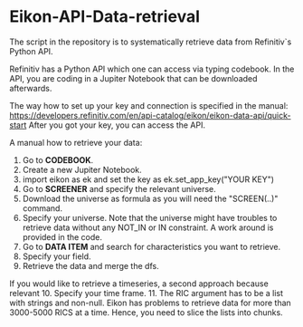 # Eikon-API-Data-retrieval
The script in the repository is to systematically retrieve data from Refinitiv`s Python API.

Refinitiv has a Python API which one can access via typing codebook. In the API, you are coding in a Jupiter Notebook that can be downloaded afterwards.

The way how to set up your key and connection is specified in the manual: https://developers.refinitiv.com/en/api-catalog/eikon/eikon-data-api/quick-start
After you got your key, you can access the API.

A manual how to retrieve your data:

1. Go to **CODEBOOK**.
2. Create a new Jupiter Notebook.
3. import eikon as ek and set the key as ek.set_app_key("YOUR KEY")
4. Go to **SCREENER** and specify the relevant universe.
5. Download the universe as formula as you will need the "SCREEN(..)" command.
6. Specify your universe. Note that the universe might have troubles to retrieve data without any NOT_IN or IN constraint. A work around is provided in the code.
7. Go to **DATA ITEM** and search for characteristics you want to retrieve.
8. Specify your field.
9. Retrieve the data and merge the dfs.

If you would like to retrieve a timeseries, a second approach because relevant
10. Specify your time frame.
11. The RIC argument has to be a list with strings and non-null. Eikon has problems to retrieve data for more than 3000-5000 RICS at a time. Hence, you need to slice the lists into chunks.
